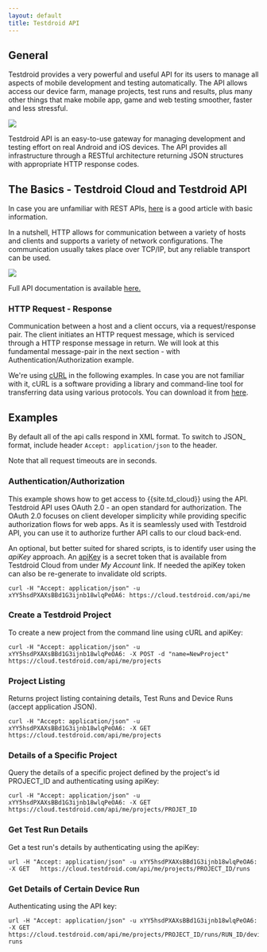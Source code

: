 ```yaml
---
layout: default
title: Testdroid API
---
```


## General 

Testdroid provides a very powerful and useful API for its users to
manage all aspects of mobile development and testing
automatically. The API allows access our device farm, manage projects,
test runs and results, plus many other things that make mobile app,
game and web testing smoother, faster and less stressful.

![]({{site.github.url}}/assets/testdroid-cloud-integration/api/testdroid_api.jpg)

Testdroid API is an easy-to-use gateway for managing development and
testing effort on real Android and iOS devices. The API provides all
infrastructure through a RESTful architecture returning JSON
structures with appropriate HTTP response codes.

## The Basics - Testdroid Cloud and Testdroid API

In case you are unfamiliar with REST APIs,
[here](http://code.tutsplus.com/tutorials/http-the-protocol-every-web-developer-must-know-part-1--net-31177)
is a good article with basic information.

In a nutshell, HTTP allows for communication between a variety of
hosts and clients and supports a variety of network
configurations. The communication usually takes place over TCP/IP, but
any reliable transport can be used.

![]({{site.github.url}}/assets/testdroid-cloud-integration/api/http-req-resp.png)

Full API documentation is available [here.]({{site.github.url}}/testdroid-cloud-integration/api/rest-api/)

### HTTP Request - Response

Communication between a host and a client occurs, via a
request/response pair. The client initiates an HTTP request message,
which is serviced through a HTTP response message in return. We will
look at this fundamental message-pair in the next section - with
Authentication/Authorization example.

We're using [cURL](http://curl.haxx.se) in the following examples. In case you are not
familiar with it, cURL is a software providing a library and
command-line tool for transferring data using various protocols. You
can download it from [here](http://curl.haxx.se/download.html).

## Examples


By default all of the api calls respond in XML format. To switch to JSON_ format, include header `Accept: application/json` to the header.

Note that all request timeouts are in seconds.

### Authentication/Authorization

This example shows how to get access to {{site.td_cloud}} using the
API. Testdroid API uses OAuth 2.0 - an open standard for
authorization. The OAuth 2.0 focuses on client developer simplicity
while providing specific authorization flows for web apps. As it is
seamlessly used with Testdroid API, you can use it to authorize
further API calls to our cloud back-end.

An optional, but better suited for shared scripts, is to identify user
using the *apiKey* approach. An [apiKey](https://en.wikipedia.org/wiki/Application_programming_interface_key) is a secret token that is
available from Testdroid Cloud from under *My Account* link. If needed
the apiKey token can also be re-generate to invalidate old scripts.

```
curl -H "Accept: application/json" -u xYY5hsdPXAXsBBd1G3ijnb18wlqPeOA6: https://cloud.testdroid.com/api/me
```

### Create a Testdroid Project

To create a new project from the command line using cURL and apiKey:

```
curl -H "Accept: application/json" -u xYY5hsdPXAXsBBd1G3ijnb18wlqPeOA6: -X POST -d "name=NewProject"  https://cloud.testdroid.com/api/me/projects
```

### Project Listing

Returns project listing containing details, Test Runs and Device Runs
(accept application JSON). 

```
curl -H "Accept: application/json" -u xYY5hsdPXAXsBBd1G3ijnb18wlqPeOA6: -X GET https://cloud.testdroid.com/api/me/projects
```

### Details of a Specific Project

Query the details of a specific project defined by the project's id PROJECT_ID and authenticating using apiKey:

```
curl -H "Accept: application/json" -u xYY5hsdPXAXsBBd1G3ijnb18wlqPeOA6: -X GET https://cloud.testdroid.com/api/me/projects/PROJET_ID
```

### Get Test Run Details

Get a test run's details by authenticating using the apiKey:

```
url -H "Accept: application/json" -u xYY5hsdPXAXsBBd1G3ijnb18wlqPeOA6: -X GET   https://cloud.testdroid.com/api/me/projects/PROJECT_ID/runs
```

### Get Details of Certain Device Run

Authenticating using the API key:

```
url -H "Accept: application/json" -u xYY5hsdPXAXsBBd1G3ijnb18wlqPeOA6: -X GET   https://cloud.testdroid.com/api/me/projects/PROJECT_ID/runs/RUN_ID/device-runs
```
